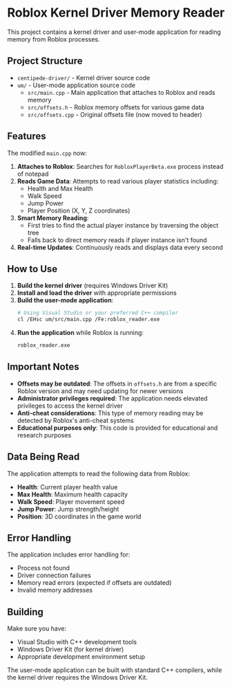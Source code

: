 # Roblox Kernel Driver Memory Reader

This project contains a kernel driver and user-mode application for reading memory from Roblox processes.

## Project Structure

- `centipede-driver/` - Kernel driver source code
- `um/` - User-mode application source code
  - `src/main.cpp` - Main application that attaches to Roblox and reads memory
  - `src/offsets.h` - Roblox memory offsets for various game data
  - `src/offsets.cpp` - Original offsets file (now moved to header)

## Features

The modified `main.cpp` now:

1. **Attaches to Roblox**: Searches for `RobloxPlayerBeta.exe` process instead of notepad
2. **Reads Game Data**: Attempts to read various player statistics including:
   - Health and Max Health
   - Walk Speed
   - Jump Power
   - Player Position (X, Y, Z coordinates)
3. **Smart Memory Reading**: 
   - First tries to find the actual player instance by traversing the object tree
   - Falls back to direct memory reads if player instance isn't found
4. **Real-time Updates**: Continuously reads and displays data every second

## How to Use

1. **Build the kernel driver** (requires Windows Driver Kit)
2. **Install and load the driver** with appropriate permissions
3. **Build the user-mode application**:
   ```bash
   # Using Visual Studio or your preferred C++ compiler
   cl /EHsc um/src/main.cpp /Fe:roblox_reader.exe
   ```
4. **Run the application** while Roblox is running:
   ```bash
   roblox_reader.exe
   ```

## Important Notes

- **Offsets may be outdated**: The offsets in `offsets.h` are from a specific Roblox version and may need updating for newer versions
- **Administrator privileges required**: The application needs elevated privileges to access the kernel driver
- **Anti-cheat considerations**: This type of memory reading may be detected by Roblox's anti-cheat systems
- **Educational purposes only**: This code is provided for educational and research purposes

## Data Being Read

The application attempts to read the following data from Roblox:

- **Health**: Current player health value
- **Max Health**: Maximum health capacity
- **Walk Speed**: Player movement speed
- **Jump Power**: Jump strength/height
- **Position**: 3D coordinates in the game world

## Error Handling

The application includes error handling for:
- Process not found
- Driver connection failures
- Memory read errors (expected if offsets are outdated)
- Invalid memory addresses

## Building

Make sure you have:
- Visual Studio with C++ development tools
- Windows Driver Kit (for kernel driver)
- Appropriate development environment setup

The user-mode application can be built with standard C++ compilers, while the kernel driver requires the Windows Driver Kit.
